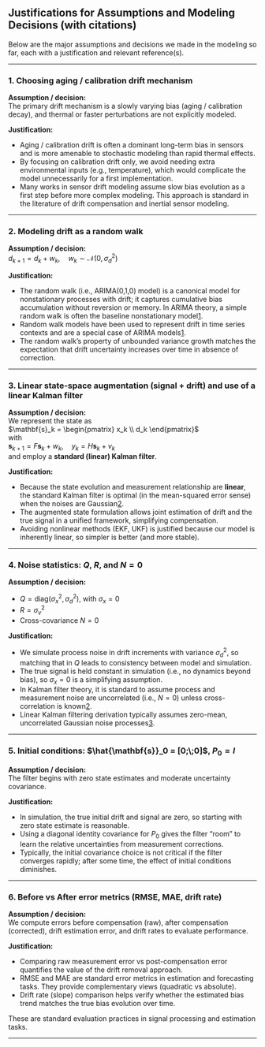 ## Justifications for Assumptions and Modeling Decisions (with citations)

Below are the major assumptions and decisions we made in the modeling so far, each with a justification and relevant reference(s).

---

### 1. Choosing aging / calibration drift mechanism

**Assumption / decision:**  
The primary drift mechanism is a slowly varying bias (aging / calibration decay), and thermal or faster perturbations are not explicitly modeled.

**Justification:**

- Aging / calibration drift is often a dominant long-term bias in sensors and is more amenable to stochastic modeling than rapid thermal effects.
- By focusing on calibration drift only, we avoid needing extra environmental inputs (e.g., temperature), which would complicate the model unnecessarily for a first implementation.
- Many works in sensor drift modeling assume slow bias evolution as a first step before more complex modeling. This approach is standard in the literature of drift compensation and inertial sensor modeling.

---

### 2. Modeling drift as a **random walk**

**Assumption / decision:**  
$d_{k+1} = d_k + w_k,\quad w_k \sim \mathcal{N}(0,\sigma_d^2)$

**Justification:**

- The random walk (i.e., ARIMA(0,1,0) model) is a canonical model for nonstationary processes with drift; it captures cumulative bias accumulation without reversion or memory. In ARIMA theory, a simple random walk is often the baseline nonstationary model[1](https://people.duke.edu/~rnau/notes_on_the_random_walk_model--robert_nau.pdf).
- Random walk models have been used to represent drift in time series contexts and are a special case of ARIMA models[1](https://people.duke.edu/~rnau/notes_on_the_random_walk_model--robert_nau.pdf).
- The random walk’s property of unbounded variance growth matches the expectation that drift uncertainty increases over time in absence of correction.

---

### 3. Linear state-space augmentation (signal + drift) and use of a **linear Kalman filter**

**Assumption / decision:**  
We represent the state as  
$\mathbf{s}_k = \begin{pmatrix} x_k \\ d_k \end{pmatrix}$  
with  
$\mathbf{s}_{k+1} = F \mathbf{s}_k + w_k,\quad y_k = H \mathbf{s}_k + v_k$  
and employ a **standard (linear) Kalman filter**.

**Justification:**

- Because the state evolution and measurement relationship are **linear**, the standard Kalman filter is optimal (in the mean-squared error sense) when the noises are Gaussian[2](https://en.wikipedia.org/wiki/Kalman_filter).
- The augmented state formulation allows joint estimation of drift and the true signal in a unified framework, simplifying compensation.
- Avoiding nonlinear methods (EKF, UKF) is justified because our model is inherently linear, so simpler is better (and more stable).

---

### 4. Noise statistics: $Q$, $R$, and $N = 0$

**Assumption / decision:**

- $Q = \mathrm{diag}(\sigma_x^2, \sigma_d^2)$, with $\sigma_x = 0$  
- $R = \sigma_v^2$  
- Cross-covariance $N = 0$

**Justification:**

- We simulate process noise in drift increments with variance $\sigma_d^2$, so matching that in $Q$ leads to consistency between model and simulation.
- The true signal is held constant in simulation (i.e., no dynamics beyond bias), so $\sigma_x = 0$ is a simplifying assumption.
- In Kalman filter theory, it is standard to assume process and measurement noise are uncorrelated (i.e., $N = 0$) unless cross-correlation is known[2](https://en.wikipedia.org/wiki/Kalman_filter).
- Linear Kalman filtering derivation typically assumes zero-mean, uncorrelated Gaussian noise processes[3](https://web.mit.edu/kirtley/kirtley/binlustuff/literature/control/Kalman%20filter.pdf).

---

### 5. Initial conditions: $\hat{\mathbf{s}}_0 = [0;\;0]$, $P_0 = I$

**Assumption / decision:**  
The filter begins with zero state estimates and moderate uncertainty covariance.

**Justification:**

- In simulation, the true initial drift and signal are zero, so starting with zero state estimate is reasonable.
- Using a diagonal identity covariance for $P_0$ gives the filter “room” to learn the relative uncertainties from measurement corrections.
- Typically, the initial covariance choice is not critical if the filter converges rapidly; after some time, the effect of initial conditions diminishes.

---

### 6. Before vs After error metrics (RMSE, MAE, drift rate)

**Assumption / decision:**  
We compute errors before compensation (raw), after compensation (corrected), drift estimation error, and drift rates to evaluate performance.

**Justification:**

- Comparing raw measurement error vs post-compensation error quantifies the value of the drift removal approach.
- RMSE and MAE are standard error metrics in estimation and forecasting tasks. They provide complementary views (quadratic vs absolute).
- Drift rate (slope) comparison helps verify whether the estimated bias trend matches the true bias evolution over time.

These are standard evaluation practices in signal processing and estimation tasks.

---

